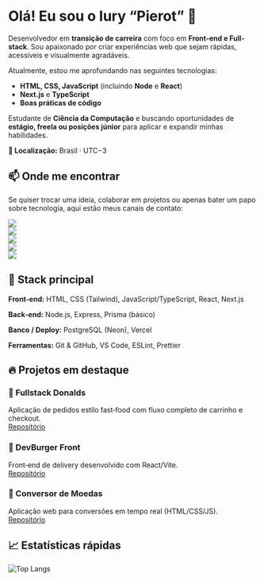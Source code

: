 


# Olá! Eu sou o Iury “Pierot” 👋

Desenvolvedor em **transição de carreira** com foco em **Front-end e Full-stack**. Sou apaixonado por criar experiências web que sejam rápidas, acessíveis e visualmente agradáveis.

Atualmente, estou me aprofundando nas seguintes tecnologias:
- **HTML, CSS, JavaScript** (incluindo **Node** e **React**)
- **Next.js** e **TypeScript**
- **Boas práticas de código**

Estudante de **Ciência da Computação** e buscando oportunidades de **estágio, freela ou posições júnior** para aplicar e expandir minhas habilidades.

**📍 Localização:** Brasil · UTC−3


## 📫 Onde me encontrar  

Se quiser trocar uma ideia, colaborar em projetos ou apenas bater um papo sobre tecnologia, aqui estão meus canais de contato:  

<p align="left">
  <a href="https://www.linkedin.com/in/iury-pierot" target="_blank">
    <img src="https://img.shields.io/badge/LinkedIn-Iury%20Pierot-blue?style=for-the-badge&logo=linkedin" />
  </a>  
  <br>
  <a href="mailto:iurypierot@outlook.com">
  <img src="https://img.shields.io/badge/Email-iurypierot%40outlook.com-red?style=for-the-badge&logo=gmail&logoColor=white" />
</a>  
  <br>
  <a href="https://github.com/Iurypierot" target="_blank">
    <img src="https://img.shields.io/badge/GitHub-Iurypierot-black?style=for-the-badge&logo=github" />
  </a>  
  <br>
  <a href="https://wa.me/55SEUNUMERO" target="_blank">
    <img src="https://img.shields.io/badge/WhatsApp-Contato-25D366?style=for-the-badge&logo=whatsapp&logoColor=white" />
  </a>  
  <br>
 <a href="https://SUA-URL-DA-PAGINA-DE-MANUTENCAO.vercel.app">
    <img src="https://img.shields.io/badge/Portfólio-Manutenção-4CAF50?style=for-the-badge&logo=vercel&logoColor=white" />
</a>
</p>

## 🧰 Stack principal

**Front‑end:** HTML, CSS (Tailwind), JavaScript/TypeScript, React, Next.js

**Back‑end:** Node.js, Express, Prisma (básico)

**Banco / Deploy:** PostgreSQL (Neon), Vercel

**Ferramentas:** Git & GitHub, VS Code, ESLint, Prettier

## 🔥 Projetos em destaque

### 🍔 Fullstack Donalds
Aplicação de pedidos estilo fast‑food com fluxo completo de carrinho e checkout.  
[Repositório](https://github.com/Iurypierot/fullstack-donalds) 

### 🍕 DevBurger Front
Front‑end de delivery desenvolvido com React/Vite.  
[Repositório](https://github.com/Iurypierot/DevBurger-front)

### 💱 Conversor de Moedas
Aplicação web para conversões em tempo real (HTML/CSS/JS).  
[Repositório](https://github.com/Iurypierot/Convert-Money-)



## 📈 Estatísticas rápidas

![Top Langs](https://github-readme-stats.vercel.app/api/top-langs/?username=Iurypierot&layout=compact)
